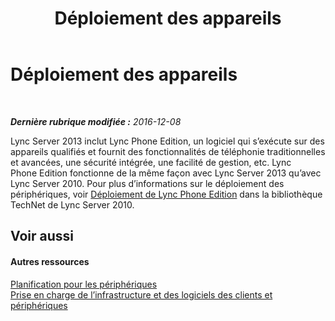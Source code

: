 ﻿---
title: Déploiement des appareils
TOCTitle: Déploiement des appareils
ms:assetid: 37f48fe8-e385-4279-b512-5f78a200b361
ms:mtpsurl: https://technet.microsoft.com/fr-fr/library/Gg425854(v=OCS.15)
ms:contentKeyID: 49296878
ms.date: 12/10/2016
mtps_version: v=OCS.15
ms.translationtype: HT
---

# Déploiement des appareils

 

_**Dernière rubrique modifiée :** 2016-12-08_

Lync Server 2013 inclut Lync Phone Edition, un logiciel qui s’exécute sur des appareils qualifiés et fournit des fonctionnalités de téléphonie traditionnelles et avancées, une sécurité intégrée, une facilité de gestion, etc. Lync Phone Edition fonctionne de la même façon avec Lync Server 2013 qu’avec Lync Server 2010. Pour plus d’informations sur le déploiement des périphériques, voir [Déploiement de Lync Phone Edition](http://go.microsoft.com/fwlink/p/?linkid=285880%26clcid=0x40c) dans la bibliothèque TechNet de Lync Server 2010.

## Voir aussi

#### Autres ressources

[Planification pour les périphériques](http://go.microsoft.com/fwlink/p/?linkid=285881%26clcid=0x40c)  
[Prise en charge de l’infrastructure et des logiciels des clients et périphériques](http://go.microsoft.com/fwlink/p/?linkid=285882%26clcid=0x40c)

